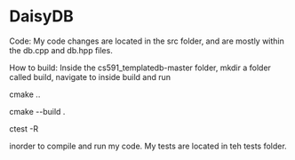 # DaisyDB
Code: My code changes are located in the src folder, and are mostly within the db.cpp and db.hpp files.

How to build: Inside the cs591_templatedb-master folder, mkdir a folder called build, navigate to inside build and run 

cmake .. 

cmake --build .

ctest -R

inorder to compile and run my code. My tests are located in teh tests folder.
